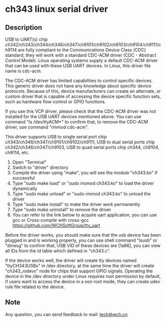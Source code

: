# ch343 linux serial driver
## Description

USB to UART(s) chip ch342/ch343/ch344/ch346/ch347/ch9101/ch9102/ch9103/ch9104/ch9111/ch9114 are fully compliant to the  Communications Device Class (CDC) standard, they will work with a standard CDC-ACM driver (CDC - Abstract Control Model). Linux operating systems supply a default CDC-ACM driver that can be used with these USB UART devices. In Linux, this driver file name is cdc-acm.

The CDC-ACM driver has limited capabilities to control specific devices. This generic driver does not have any knowledge about specific device protocols. Because of this, device manufacturers can create an alternate, or custom driver that is capable of accessing the device specific function sets, such as hardware flow control or GPIO functions.

If you use this VCP driver, please check that the CDC-ACM driver was not installed for the USB UART devices mentioned above. You can use command "ls /dev/ttyACM*" to confirm that, to remove the CDC-ACM driver, use command "rmmod cdc-acm".

This driver supports USB to single serial port chip ch343/ch346/ch347/ch9101/ch9102/ch9111, USB to dual serial ports chip ch342/ch346/ch347/ch9103, USB to quad serial ports chip ch344, ch9104, ch9114, etc.

1. Open "Terminal"
2. Switch to "driver" directory
3. Compile the driver using "make", you will see the module "ch343.ko" if successful
4. Type "sudo make load" or "sudo insmod ch343.ko" to load the driver dynamically
5. Type "sudo make unload" or "sudo rmmod ch343.ko" to unload the driver
6. Type "sudo make install" to make the driver work permanently
7. Type "sudo make uninstall" to remove the driver
8. You can refer to the link below to acquire uart application, you can use gcc or Cross-compile with cross-gcc
   https://github.com/WCHSoftGroup/tty_uart

Before the driver works, you should make sure that the usb device has been plugged in and is working properly, you can use shell command "lsusb" or "dmesg" to confirm that, USB VID of these devices are [1a86], you can view all IDs from the id table which defined in "ch343.c".

If the device works well, the driver will create tty devices named "ttyCH343USBx" in /dev directory, at the same time the driver will create "ch343_iodevx" node for chips that support GPIO signals. Operating the device in the /dev directory under Linux requires root permission by default, if users want to access the device in a non root mode, they can create udev rule file related to the device.

## Note

Any question, you can send feedback to mail: tech@wch.cn
